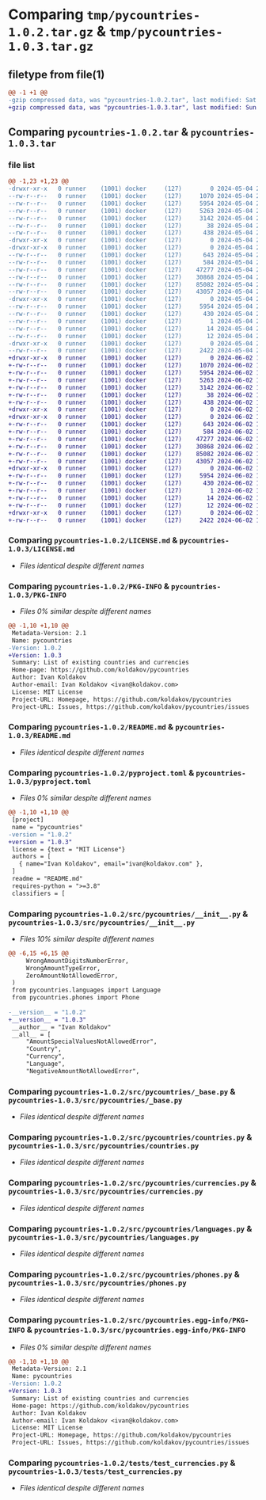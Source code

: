 # Comparing `tmp/pycountries-1.0.2.tar.gz` & `tmp/pycountries-1.0.3.tar.gz`

## filetype from file(1)

```diff
@@ -1 +1 @@
-gzip compressed data, was "pycountries-1.0.2.tar", last modified: Sat May  4 20:50:44 2024, max compression
+gzip compressed data, was "pycountries-1.0.3.tar", last modified: Sun Jun  2 17:27:48 2024, max compression
```

## Comparing `pycountries-1.0.2.tar` & `pycountries-1.0.3.tar`

### file list

```diff
@@ -1,23 +1,23 @@
-drwxr-xr-x   0 runner    (1001) docker     (127)        0 2024-05-04 20:50:44.945775 pycountries-1.0.2/
--rw-r--r--   0 runner    (1001) docker     (127)     1070 2024-05-04 20:50:39.000000 pycountries-1.0.2/LICENSE.md
--rw-r--r--   0 runner    (1001) docker     (127)     5954 2024-05-04 20:50:44.945775 pycountries-1.0.2/PKG-INFO
--rw-r--r--   0 runner    (1001) docker     (127)     5263 2024-05-04 20:50:39.000000 pycountries-1.0.2/README.md
--rw-r--r--   0 runner    (1001) docker     (127)     3142 2024-05-04 20:50:39.000000 pycountries-1.0.2/pyproject.toml
--rw-r--r--   0 runner    (1001) docker     (127)       38 2024-05-04 20:50:44.945775 pycountries-1.0.2/setup.cfg
--rw-r--r--   0 runner    (1001) docker     (127)      438 2024-05-04 20:50:39.000000 pycountries-1.0.2/setup.py
-drwxr-xr-x   0 runner    (1001) docker     (127)        0 2024-05-04 20:50:44.941775 pycountries-1.0.2/src/
-drwxr-xr-x   0 runner    (1001) docker     (127)        0 2024-05-04 20:50:44.941775 pycountries-1.0.2/src/pycountries/
--rw-r--r--   0 runner    (1001) docker     (127)      643 2024-05-04 20:50:39.000000 pycountries-1.0.2/src/pycountries/__init__.py
--rw-r--r--   0 runner    (1001) docker     (127)      584 2024-05-04 20:50:39.000000 pycountries-1.0.2/src/pycountries/_base.py
--rw-r--r--   0 runner    (1001) docker     (127)    47277 2024-05-04 20:50:39.000000 pycountries-1.0.2/src/pycountries/countries.py
--rw-r--r--   0 runner    (1001) docker     (127)    30868 2024-05-04 20:50:39.000000 pycountries-1.0.2/src/pycountries/currencies.py
--rw-r--r--   0 runner    (1001) docker     (127)    85082 2024-05-04 20:50:39.000000 pycountries-1.0.2/src/pycountries/languages.py
--rw-r--r--   0 runner    (1001) docker     (127)    43057 2024-05-04 20:50:39.000000 pycountries-1.0.2/src/pycountries/phones.py
-drwxr-xr-x   0 runner    (1001) docker     (127)        0 2024-05-04 20:50:44.945775 pycountries-1.0.2/src/pycountries.egg-info/
--rw-r--r--   0 runner    (1001) docker     (127)     5954 2024-05-04 20:50:44.000000 pycountries-1.0.2/src/pycountries.egg-info/PKG-INFO
--rw-r--r--   0 runner    (1001) docker     (127)      430 2024-05-04 20:50:44.000000 pycountries-1.0.2/src/pycountries.egg-info/SOURCES.txt
--rw-r--r--   0 runner    (1001) docker     (127)        1 2024-05-04 20:50:44.000000 pycountries-1.0.2/src/pycountries.egg-info/dependency_links.txt
--rw-r--r--   0 runner    (1001) docker     (127)       14 2024-05-04 20:50:44.000000 pycountries-1.0.2/src/pycountries.egg-info/requires.txt
--rw-r--r--   0 runner    (1001) docker     (127)       12 2024-05-04 20:50:44.000000 pycountries-1.0.2/src/pycountries.egg-info/top_level.txt
-drwxr-xr-x   0 runner    (1001) docker     (127)        0 2024-05-04 20:50:44.945775 pycountries-1.0.2/tests/
--rw-r--r--   0 runner    (1001) docker     (127)     2422 2024-05-04 20:50:39.000000 pycountries-1.0.2/tests/test_currencies.py
+drwxr-xr-x   0 runner    (1001) docker     (127)        0 2024-06-02 17:27:48.039823 pycountries-1.0.3/
+-rw-r--r--   0 runner    (1001) docker     (127)     1070 2024-06-02 17:27:43.000000 pycountries-1.0.3/LICENSE.md
+-rw-r--r--   0 runner    (1001) docker     (127)     5954 2024-06-02 17:27:48.039823 pycountries-1.0.3/PKG-INFO
+-rw-r--r--   0 runner    (1001) docker     (127)     5263 2024-06-02 17:27:43.000000 pycountries-1.0.3/README.md
+-rw-r--r--   0 runner    (1001) docker     (127)     3142 2024-06-02 17:27:43.000000 pycountries-1.0.3/pyproject.toml
+-rw-r--r--   0 runner    (1001) docker     (127)       38 2024-06-02 17:27:48.039823 pycountries-1.0.3/setup.cfg
+-rw-r--r--   0 runner    (1001) docker     (127)      438 2024-06-02 17:27:43.000000 pycountries-1.0.3/setup.py
+drwxr-xr-x   0 runner    (1001) docker     (127)        0 2024-06-02 17:27:48.035823 pycountries-1.0.3/src/
+drwxr-xr-x   0 runner    (1001) docker     (127)        0 2024-06-02 17:27:48.035823 pycountries-1.0.3/src/pycountries/
+-rw-r--r--   0 runner    (1001) docker     (127)      643 2024-06-02 17:27:43.000000 pycountries-1.0.3/src/pycountries/__init__.py
+-rw-r--r--   0 runner    (1001) docker     (127)      584 2024-06-02 17:27:43.000000 pycountries-1.0.3/src/pycountries/_base.py
+-rw-r--r--   0 runner    (1001) docker     (127)    47277 2024-06-02 17:27:43.000000 pycountries-1.0.3/src/pycountries/countries.py
+-rw-r--r--   0 runner    (1001) docker     (127)    30868 2024-06-02 17:27:43.000000 pycountries-1.0.3/src/pycountries/currencies.py
+-rw-r--r--   0 runner    (1001) docker     (127)    85082 2024-06-02 17:27:43.000000 pycountries-1.0.3/src/pycountries/languages.py
+-rw-r--r--   0 runner    (1001) docker     (127)    43057 2024-06-02 17:27:43.000000 pycountries-1.0.3/src/pycountries/phones.py
+drwxr-xr-x   0 runner    (1001) docker     (127)        0 2024-06-02 17:27:48.039823 pycountries-1.0.3/src/pycountries.egg-info/
+-rw-r--r--   0 runner    (1001) docker     (127)     5954 2024-06-02 17:27:48.000000 pycountries-1.0.3/src/pycountries.egg-info/PKG-INFO
+-rw-r--r--   0 runner    (1001) docker     (127)      430 2024-06-02 17:27:48.000000 pycountries-1.0.3/src/pycountries.egg-info/SOURCES.txt
+-rw-r--r--   0 runner    (1001) docker     (127)        1 2024-06-02 17:27:48.000000 pycountries-1.0.3/src/pycountries.egg-info/dependency_links.txt
+-rw-r--r--   0 runner    (1001) docker     (127)       14 2024-06-02 17:27:48.000000 pycountries-1.0.3/src/pycountries.egg-info/requires.txt
+-rw-r--r--   0 runner    (1001) docker     (127)       12 2024-06-02 17:27:48.000000 pycountries-1.0.3/src/pycountries.egg-info/top_level.txt
+drwxr-xr-x   0 runner    (1001) docker     (127)        0 2024-06-02 17:27:48.039823 pycountries-1.0.3/tests/
+-rw-r--r--   0 runner    (1001) docker     (127)     2422 2024-06-02 17:27:43.000000 pycountries-1.0.3/tests/test_currencies.py
```

### Comparing `pycountries-1.0.2/LICENSE.md` & `pycountries-1.0.3/LICENSE.md`

 * *Files identical despite different names*

### Comparing `pycountries-1.0.2/PKG-INFO` & `pycountries-1.0.3/PKG-INFO`

 * *Files 0% similar despite different names*

```diff
@@ -1,10 +1,10 @@
 Metadata-Version: 2.1
 Name: pycountries
-Version: 1.0.2
+Version: 1.0.3
 Summary: List of existing countries and currencies
 Home-page: https://github.com/koldakov/pycountries
 Author: Ivan Koldakov
 Author-email: Ivan Koldakov <ivan@koldakov.com>
 License: MIT License
 Project-URL: Homepage, https://github.com/koldakov/pycountries
 Project-URL: Issues, https://github.com/koldakov/pycountries/issues
```

### Comparing `pycountries-1.0.2/README.md` & `pycountries-1.0.3/README.md`

 * *Files identical despite different names*

### Comparing `pycountries-1.0.2/pyproject.toml` & `pycountries-1.0.3/pyproject.toml`

 * *Files 0% similar despite different names*

```diff
@@ -1,10 +1,10 @@
 [project]
 name = "pycountries"
-version = "1.0.2"
+version = "1.0.3"
 license = {text = "MIT License"}
 authors = [
   { name="Ivan Koldakov", email="ivan@koldakov.com" },
 ]
 readme = "README.md"
 requires-python = ">=3.8"
 classifiers = [
```

### Comparing `pycountries-1.0.2/src/pycountries/__init__.py` & `pycountries-1.0.3/src/pycountries/__init__.py`

 * *Files 10% similar despite different names*

```diff
@@ -6,15 +6,15 @@
     WrongAmountDigitsNumberError,
     WrongAmountTypeError,
     ZeroAmountNotAllowedError,
 )
 from pycountries.languages import Language
 from pycountries.phones import Phone
 
-__version__ = "1.0.2"
+__version__ = "1.0.3"
 __author__ = "Ivan Koldakov"
 __all__ = [
     "AmountSpecialValuesNotAllowedError",
     "Country",
     "Currency",
     "Language",
     "NegativeAmountNotAllowedError",
```

### Comparing `pycountries-1.0.2/src/pycountries/_base.py` & `pycountries-1.0.3/src/pycountries/_base.py`

 * *Files identical despite different names*

### Comparing `pycountries-1.0.2/src/pycountries/countries.py` & `pycountries-1.0.3/src/pycountries/countries.py`

 * *Files identical despite different names*

### Comparing `pycountries-1.0.2/src/pycountries/currencies.py` & `pycountries-1.0.3/src/pycountries/currencies.py`

 * *Files identical despite different names*

### Comparing `pycountries-1.0.2/src/pycountries/languages.py` & `pycountries-1.0.3/src/pycountries/languages.py`

 * *Files identical despite different names*

### Comparing `pycountries-1.0.2/src/pycountries/phones.py` & `pycountries-1.0.3/src/pycountries/phones.py`

 * *Files identical despite different names*

### Comparing `pycountries-1.0.2/src/pycountries.egg-info/PKG-INFO` & `pycountries-1.0.3/src/pycountries.egg-info/PKG-INFO`

 * *Files 0% similar despite different names*

```diff
@@ -1,10 +1,10 @@
 Metadata-Version: 2.1
 Name: pycountries
-Version: 1.0.2
+Version: 1.0.3
 Summary: List of existing countries and currencies
 Home-page: https://github.com/koldakov/pycountries
 Author: Ivan Koldakov
 Author-email: Ivan Koldakov <ivan@koldakov.com>
 License: MIT License
 Project-URL: Homepage, https://github.com/koldakov/pycountries
 Project-URL: Issues, https://github.com/koldakov/pycountries/issues
```

### Comparing `pycountries-1.0.2/tests/test_currencies.py` & `pycountries-1.0.3/tests/test_currencies.py`

 * *Files identical despite different names*

